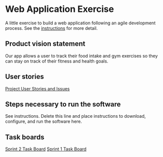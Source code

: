 # Web Application Exercise

A little exercise to build a web application following an agile development process. See the [instructions](instructions.md) for more detail.

## Product vision statement

Our app allows a user to track their food intake and gym exercises so they can stay on track of their fitness and health goals.

## User stories

[Project User Stories and Issues](https://github.com/software-students-spring2025/2-web-app-sweproj2/issues)

## Steps necessary to run the software

See instructions. Delete this line and place instructions to download, configure, and run the software here.

## Task boards

[Sprint 2 Task Board](https://github.com/orgs/software-students-spring2025/projects/123)
[Sprint 1 Task Board](https://github.com/orgs/software-students-spring2025/projects/66)
